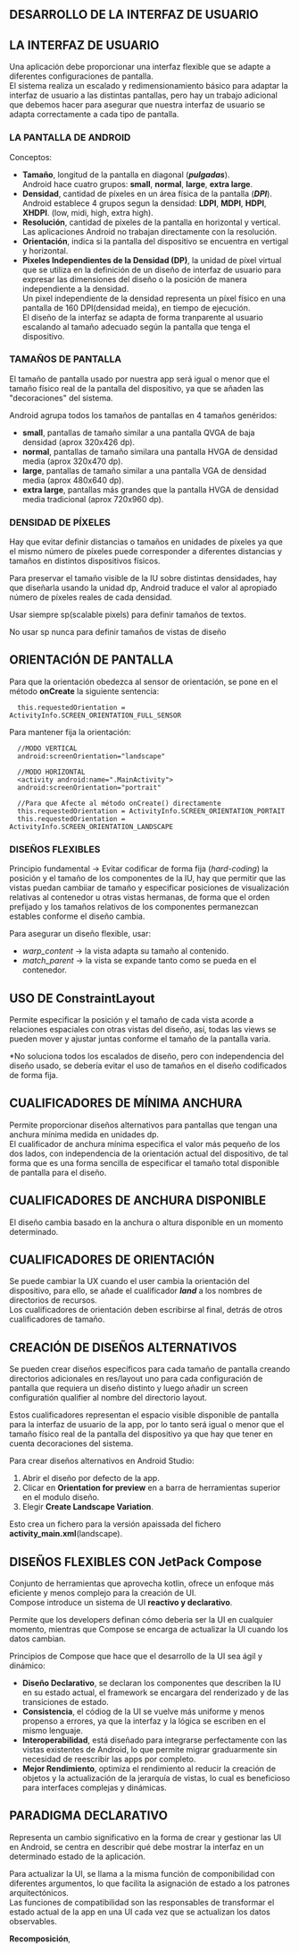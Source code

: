 ## DESARROLLO DE LA INTERFAZ DE USUARIO
## LA INTERFAZ DE USUARIO
Una aplicación debe proporcionar una interfaz flexible que se adapte a diferentes configuraciones de pantalla.  
El sistema realiza un escalado y redimensionamiento básico para adaptar la interfaz de usuario a las distintas pantallas, pero hay un trabajo adicional que debemos hacer para asegurar que nuestra interfaz de usuario se adapta correctamente a cada tipo de pantalla.


### LA PANTALLA DE ANDROID
Conceptos:
  - **Tamaño**, longitud de la pantalla en diagonal (***pulgadas***).  
    Android hace cuatro grupos: **small**, **normal**, **large**, **extra large**.
  - **Densidad**, cantidad de píxeles en un área física de la pantalla (***DPI***).  
    Android establece 4 grupos segun la densidad: **LDPI**, **MDPI**, **HDPI**, **XHDPI**. (low, midi, high, extra high).
  - **Resolución**, cantidad de píxeles de la pantalla en horizontal y vertical. Las aplicaciones Android no trabajan directamente con la resolución.
  - **Orientación**, indica si la pantalla del dispositivo se encuentra en vertigal y horizontal.
  - **Pixeles Independientes de la Densidad (DP)**, la unidad de píxel virtual que se utiliza en la definición de un diseño de interfaz de usuario para expresar las dimensiones del diseño o la posición de manera independiente a la densidad.  
Un pixel independiente de la densidad representa un píxel físico en una pantalla de 160 DPI(densidad meida), en tiempo de ejecución.  
El diseño de la interfaz se adapta de forma tranparente al usuario escalando al tamaño adecuado según la pantalla que tenga el dispositivo.

### TAMAÑOS DE PANTALLA
El tamaño de pantalla usado por nuestra app será igual o menor que el tamaño físico real de la pantalla del dispositivo, ya que se añaden las "decoraciones" del sistema.
  
Android agrupa todos los tamaños de pantallas en 4 tamaños genéridos:
  * **small**, pantallas de tamaño similar a una pantalla QVGA de baja densidad (aprox 320x426 dp).
  * **normal**, pantallas de tamaño similara una pantalla HVGA de densidad media (aprox 320x470 dp).
  * **large**, pantallas de tamaño similar a una pantalla VGA de densidad media (aprox 480x640 dp).
  * **extra large**, pantallas más grandes que la pantalla HVGA de densidad media tradicional (aprox 720x960 dp).


### DENSIDAD DE PÍXELES
Hay que evitar definir distancias o tamaños en unidades de píxeles ya que el mismo número de píxeles puede corresponder a diferentes distancias y tamaños en distintos dispositivos físicos.
  
Para preservar el tamaño visible de la IU sobre distintas densidades, hay que diseñarla usando la unidad dp, Android traduce el valor al apropiado número de píxeles reales de cada densidad.

Usar siempre sp(scalable pixels) para definir tamaños de textos.
  
No usar sp nunca para definir tamaños de vistas de diseño


## ORIENTACIÓN DE PANTALLA
Para que la orientación obedezca al sensor de orientación, se pone en el método **onCreate** la siguiente sentencia:

      this.requestedOrientation = ActivityInfo.SCREEN_ORIENTATION_FULL_SENSOR

Para mantener fija la orientación:

      //MODO VERTICAL
      android:screenOrientation="landscape"

      //MODO HORIZONTAL
      <activity android:name=".MainActivity">
      android:screenOrientation="portrait"

      //Para que Afecte al método onCreate() directamente
      this.requestedOrientation = ActivityInfo.SCREEN_ORIENTATION_PORTAIT
      this.requestedOrientation = ActivityInfo.SCREEN_ORIENTATION_LANDSCAPE


### DISEÑOS FLEXIBLES
Principio fundamental -> Evitar codificar de forma fija (*hard-coding*) la posición y el tamaño de los componentes de la IU, hay que permitir que las vistas puedan cambiiar de tamaño y especificar posiciones de visualización relativas al contenedor u otras vistas hermanas, de forma que el orden prefijado y los tamaños relativos de los componentes permanezcan estables conforme el diseño cambia.
  
Para asegurar un diseño flexible, usar:
  * *warp_content* -> la vista adapta su tamaño al contenido.
  * *match_parent* -> la vista se expande tanto como se pueda en el contenedor.



## USO DE ConstraintLayout
Permite especificar la posición y el tamaño de cada vista acorde a relaciones espaciales con otras vistas del diseño, así, todas las views se pueden mover y ajustar juntas conforme el tamaño de la pantalla varia.
  
*No soluciona todos los escalados de diseño, pero con independencia del diseño usado, se debería evitar el uso de tamaños en el diseño codificados de forma fija.

## CUALIFICADORES DE MÍNIMA ANCHURA
Permite proporcionar diseños alternativos para pantallas que tengan una anchura mínima medida en unidades dp.  
El cualificador de anchura mínima especifica el valor más pequeño de los dos lados, con independencia de la orientación actual del dispositivo, de  tal forma que es una forma sencilla de especificar el tamaño total disponible de pantalla para el diseño.


## CUALIFICADORES DE ANCHURA DISPONIBLE
El diseño cambia basado en la anchura o altura disponible en un momento determinado.


## CUALIFICADORES DE ORIENTACIÓN
Se puede cambiar la UX cuando el user cambia la orientación del dispositivo, para ello, se añade el cualificador ***land*** a los nombres de directorios de recursos.  
Los cualificadores de orientación deben escribirse al final, detrás de otros cualificadores de tamaño.


## CREACIÓN DE DISEÑOS ALTERNATIVOS
Se pueden crear diseños específicos para cada tamaño de pantalla creando directorios adicionales en res/layout uno para cada configuración de pantalla que requiera un diseño distinto y luego añadir un screen configuratión qualifier al nombre del directorio layout.
  
Estos cualificadores representan el espacio visible disponible de pantalla para la interfaz de usuario de la app, por lo tanto será igual o menor que el tamaño físico real de la pantalla del dispositivo ya que hay que tener en cuenta decoraciones del sistema.
  
Para crear diseños alternativos en Android Studio:
  1. Abrir el diseño por defecto de la app.
  2. Clicar en **Orientation for preview** en a barra de herramientas superior en el modulo diseño.
  3. Elegir **Create Landscape Variation**.
  
Esto crea un fichero para la versión apaissada del fichero **activity_main.xml**(landscape).

## DISEÑOS FLEXIBLES CON JetPack Compose
Conjunto de herramientas que aprovecha kotlin, ofrece un enfoque más eficiente y menos complejo para la creación de UI.  
Compose introduce un sistema de UI **reactivo y declarativo**.
  
Permite que los developers definan cómo deberia ser la UI en cualquier momento, mientras que Compose se encarga de actualizar la UI cuando los datos cambian.
  
Principios de Compose que hace que el desarrollo de la UI sea ágil y dinámico:
  - **Diseño Declarativo**, se declaran los componentes que describen la IU en su estado actual, el framework se encargara del renderizado y de las transiciones de estado.
  - **Consistencia**, el códiog de la UI se vuelve más uniforme y menos propenso a errores, ya que la interfaz y la lógica se escriben en el mismo lenguaje.
  - **Interoperabilidad**, está diseñado para integrarse perfectamente con las vistas existentes de Android, lo que permite migrar graduarmente sin necesidad de reescribir las apps por completo.
  - **Mejor Rendimiento**, optimiza el rendimiento al reducir la creación de objetos y la actualización de la jerarquía de vistas, lo cual es beneficioso para interfaces complejas y dinámicas.


## PARADIGMA DECLARATIVO
Representa un cambio significativo en la forma de crear y gestionar las UI en Android, se centra en describir qué debe mostrar la interfaz en un determinado estado de la aplicación.
  
Para actualizar la UI, se llama a la misma función de componibilidad con diferentes argumentos, lo que facilita la asignación de estado a los patrones arquitectónicos.  
Las funciones de compatibilidad son las responsables de transformar el estado actual de la app en una UI cada vez que se actualizan los datos observables.  

**Recomposición**,


















